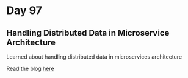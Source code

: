 # Day 97

## Handling Distributed Data in Microservice Architecture

Learned about handling distributed data in microservices architecture

Read the blog [here](https://rufilboy.hashnode.dev/day-97-handling-distributed-data-in-microservice-architecture)
